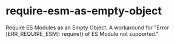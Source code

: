 # require-esm-as-empty-object
Require ES Modules as an Empty Object.  A workaround for "Error [ERR_REQUIRE_ESM]: require() of ES Module not supported."
